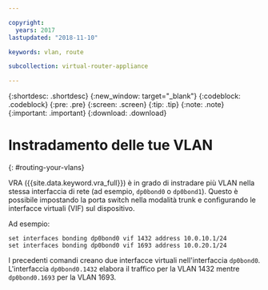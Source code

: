 ```yaml
---

copyright:
  years: 2017
lastupdated: "2018-11-10"

keywords: vlan, route

subcollection: virtual-router-appliance

---
```


{:shortdesc: .shortdesc}
{:new_window: target="_blank"}
{:codeblock: .codeblock}
{:pre: .pre}
{:screen: .screen}
{:tip: .tip}
{:note: .note}
{:important: .important}
{:download: .download}

# Instradamento delle tue VLAN
{: #routing-your-vlans}

VRA ({{site.data.keyword.vra_full}}) è in grado di instradare più VLAN nella stessa interfaccia di rete (ad esempio, `dp0bond0` o `dp0bond1`). Questo è possibile impostando la porta switch nella modalità trunk e configurando le interfacce virtuali (VIF) sul dispositivo.

Ad esempio:

```
set interfaces bonding dp0bond0 vif 1432 address 10.0.10.1/24
set interfaces bonding dp0bond0 vif 1693 address 10.0.20.1/24
```

I precedenti comandi creano due interfacce virtuali nell'interfaccia `dp0bond0`. L'interfaccia `dp0bond0.1432` elabora il traffico per la VLAN 1432 mentre `dp0bond0.1693` per la VLAN 1693.
